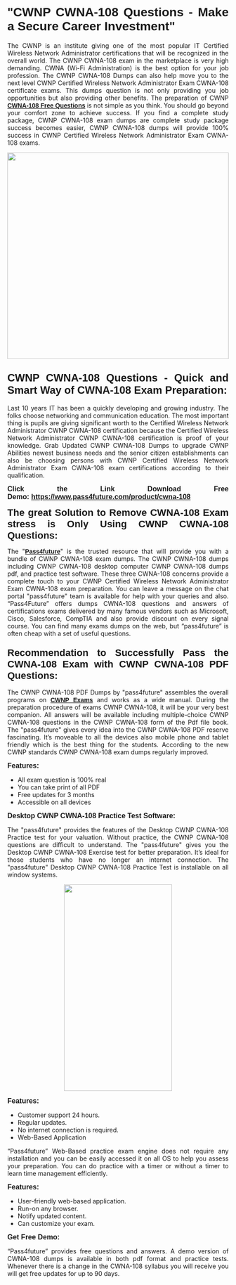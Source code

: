 
<h1 style="text-align: justify;"><span style="font-family:Tahoma,Geneva,sans-serif;"><strong>"CWNP CWNA-108 Questions - Make a Secure Career Investment"</strong></span></h1>

<p style="text-align: justify;">The CWNP is an institute giving one of the most popular IT Certified Wireless Network Administrator certifications that will be recognized in the overall world. The CWNP CWNA-108 exam in the marketplace is very high demanding. CWNA (Wi-Fi Administration) is the best option for your job profession. The CWNP CWNA-108 Dumps can also help move you to the next level CWNP Certified Wireless Network Administrator Exam CWNA-108 certificate exams. This dumps question is not only providing you job opportunities but also providing other benefits. The preparation of CWNP <span style="font-family:Tahoma,Geneva,sans-serif;"><strong><a href="https://www.pass4future.com/questions/cwnp/cwna-108">CWNA-108 Free Questions</a></strong></span> is not simple as you think. You should go beyond your comfort zone to achieve success. If you find a complete study package, CWNP CWNA-108 exam dumps are complete study package success becomes easier, CWNP CWNA-108 dumps will provide 100% success in CWNP Certified Wireless Network Administrator Exam CWNA-108 exams.</p>

<p style="text-align: justify;"><a href="https://www.pass4future.com/product/cwna-108"><img alt="" src="https://lh3.googleusercontent.com/pw/AM-JKLVhEO4I138wJzOepD3laGU-R1M7eT-OTYdow6pCESip26lSeaxxzS9BVWUKuzj1e3L_MoxCfVgBEvV8ODwl1LGzlZbt6HJm3NXXplPwnYiBfuYM_eQCcVVRMaAwHdsl3AhHOZS-up7mzwmd4i4EpEGq=w1112-h625-no?authuser=0" style="width: 100%; height: 470px;" /></a></p>

<h2 style="text-align: justify;"><span style="font-size:24px;"><strong><span style="font-family:Tahoma,Geneva,sans-serif;">CWNP CWNA-108 Questions - Quick and Smart Way of CWNA-108 Exam Preparation:</span></strong></span></h2>

<p style="text-align: justify;">Last 10 years IT has been a quickly developing and growing industry. The folks choose networking and communication education. The most important thing is pupils are giving significant worth to the Certified Wireless Network Administrator CWNP CWNA-108 certification because the Certified Wireless Network Administrator CWNP CWNA-108 certification is proof of your knowledge. Grab Updated CWNP CWNA-108 Dumps to upgrade CWNP Abilities newest business needs and the senior citizen establishments can also be choosing persons with CWNP Certified Wireless Network Administrator Exam CWNA-108 exam certifications according to their qualification.</p>

<p style="text-align: justify;"><strong><span style="font-family:Lucida Sans Unicode,Lucida Grande,sans-serif;"><span style="font-size:16px;">Click the Link Download Free Demo: <a href="https://www.pass4future.com/product/cwna-108">https://www.pass4future.com/product/cwna-108</a></span></span></strong></p>

<p style="text-align: justify;"><strong><span style="font-size:22px;"><span style="font-family:Tahoma,Geneva,sans-serif;">The great Solution to Remove CWNA-108 Exam stress is Only Using CWNP CWNA-108 Questions:</span></span></strong></p>

<p style="text-align: justify;">The "<span style="font-family:Lucida Sans Unicode,Lucida Grande,sans-serif;"><a href="https://www.pass4future.com/"><strong>Pass4future</strong></a></span>" is the trusted resource that will provide you with a bundle of CWNP CWNA-108 exam dumps. The CWNP CWNA-108 dumps including CWNP CWNA-108 desktop computer CWNP CWNA-108 dumps pdf, and practice test software. These three CWNA-108 concerns provide a complete touch to your CWNP Certified Wireless Network Administrator Exam CWNA-108 exam preparation. You can leave a message on the chat portal "pass4future" team is available for help with your queries and also. “Pass4Future” offers dumps CWNA-108 questions and answers of certifications exams delivered by many famous vendors such as Microsoft, Cisco, Salesforce, CompTIA and also provide discount on every signal course. You can find many exams dumps on the web, but “pass4future” is often cheap with a set of useful questions.</p>

<h3 style="text-align: justify;"><span style="font-size:22px;"><strong><span style="font-family:Tahoma,Geneva,sans-serif;">Recommendation to Successfully Pass the CWNA-108 Exam with CWNP CWNA-108 PDF Questions:</span></strong></span></h3>

<p style="text-align: justify;">The CWNP CWNA-108 PDF Dumps by "pass4future" assembles the overall programs on <span style="font-family:Lucida Sans Unicode,Lucida Grande,sans-serif;"><strong><a href="https://www.pass4future.com/cwnp">CWNP Exams</a></strong></span> and works as a wide manual. During the preparation procedure of exams CWNP CWNA-108, it will be your very best companion. All answers will be available including multiple-choice CWNP CWNA-108 questions in the CWNP CWNA-108 form of the Pdf file book. The "pass4future" gives every idea into the CWNP CWNA-108 PDF reserve fascinating. It’s moveable to all the devices also mobile phone and tablet friendly which is the best thing for the students. According to the new CWNP standards CWNP CWNA-108 exam dumps regularly improved.</p>

<p style="text-align: justify;"><span style="font-family:Lucida Sans Unicode,Lucida Grande,sans-serif;"><span style="font-size:16px;"><strong>Features:</strong></span></span></p>

<ul>
	<li style="text-align: justify;">All exam question is 100% real</li>
	<li style="text-align: justify;">You can take print of all PDF</li>
	<li style="text-align: justify;">Free updates for 3 months </li>
	<li style="text-align: justify;">Accessible on all devices</li>
</ul>

<p style="text-align: justify;"><span style="font-family:Tahoma,Geneva,sans-serif;"><span style="font-size:16px;"><strong>Desktop CWNP CWNA-108 Practice Test Software:</strong></span></span></p>

<p style="text-align: justify;">The "pass4future" provides the features of the Desktop CWNP CWNA-108 Practice test for your valuation. Without practice, the CWNP CWNA-108 questions are difficult to understand. The "pass4future" gives you the Desktop CWNP CWNA-108 Exercise test for better preparation. It’s ideal for those students who have no longer an internet connection. The "pass4future" Desktop CWNP CWNA-108 Practice Test is installable on all window systems.</p>

<p style="text-align: center;"><a href="https://www.pass4future.com/product/cwna-108"><img alt="" src="https://lh3.googleusercontent.com/pw/AM-JKLV3yUm3jiqqIo1xIsj1VJ_UeysYexQY-pRYO0rIFl3vg11QZioN-gzffpw2AfKqFynWuvoXOreWrWS0swpr4xmOSWfwII2jvatteuqrfxiWGFBSHPiZUCoi33jqeymK5dmu-0enyX6tayRCAMHw05jv=s625-no?authuser=0" style="width: 70%; height: 470px;" /></a></p>

<p style="text-align: justify;"><span style="font-size:16px;"><span style="font-family:Lucida Sans Unicode,Lucida Grande,sans-serif;"><strong>Features:</strong></span></span></p>

<ul>
	<li style="text-align: justify;">Customer support 24 hours. </li>
	<li style="text-align: justify;">Regular updates. </li>
	<li style="text-align: justify;">No internet connection is required.</li>
	<li style="text-align: justify;">Web-Based Application</li>
</ul>

<p style="text-align: justify;">“Pass4future” Web-Based practice exam engine does not require any installation and you can be easily accessed it on all OS to help you assess your preparation. You can do practice with a timer or without a timer to learn time management efficiently.</p>

<p style="text-align: justify;"><strong><span style="font-size:16px;"><span style="font-family:Lucida Sans Unicode,Lucida Grande,sans-serif;">Features:</span></span></strong></p>

<ul>
	<li style="text-align: justify;">User-friendly web-based application.</li>
	<li style="text-align: justify;">Run-on any browser. </li>
	<li style="text-align: justify;">Notify updated content.</li>
	<li style="text-align: justify;">Can customize your exam.</li>
</ul>

<p style="text-align: justify;"><span style="font-size:16px;"><span style="font-family:Lucida Sans Unicode,Lucida Grande,sans-serif;"><strong>Get Free Demo:</strong></span></span></p>

<p style="text-align: justify;">“Pass4future” provides free questions and answers. A demo version of CWNA-108 dumps is available in both pdf format and practice tests. Whenever there is a change in the CWNA-108 syllabus you will receive you will get free updates for up to 90 days. </p>
